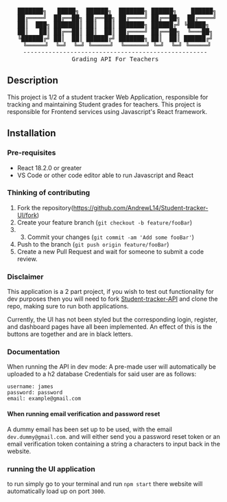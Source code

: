 <div align="center">
<pre>
  ███████╗   █████╗  ██████╗  ███████╗ ██████╗    ██████╗ 
  ██╔════╝  ██╔══██╗ ██╔══██╗ ██╔════╝ ██╔══██╗  ██╔════╝ 
 ██║  ███╗ ███████║ ██║  ██║ ███████╗ ██████╔╝ ╚█████╗  
 ██║   ██║ ██╔══██║ ██║  ██║ ██╔════╝ ██╔══██╗  ╚═══██╗ 
╚██████╔╝ ██║  ██║ ██████╔╝ ███████╗ ██║  ██║ ██████╔╝
 ╚═════╝  ╚═╝  ╚═╝ ╚═════╝  ╚══════╝ ╚═╝  ╚═╝ ╚═════╝
---------------------------------------------------
Grading API For Teachers
</pre>

</div>

## Description 

This project is 1/2 of a student tracker Web Application,
responsible for tracking and maintaining Student grades for teachers.
This project is responsible for Frontend services using Javascript's React framework.

## Installation

### Pre-requisites

- React 18.2.0 or greater
- VS Code or other code editor able to run Javascript and React

### Thinking of contributing 
1. Fork the repository(<https://github.com/AndrewL14/Student-tracker-UI/fork>)
2. Create your feature branch (`git checkout -b feature/fooBar`)
3. 3. Commit your changes (`git commit -am 'Add some fooBar'`)
4. Push to the branch (`git push origin feature/fooBar`)
5. Create a new Pull Request and wait for someone to submit a code review.

### Disclaimer
This application is a 2 part project, if you wish to test out functionality for dev purposes 
then you will need to fork [Student-tracker-API](https://github.com/AndrewL14/Student-tracker-API) and
clone the repo, making sure to run both applications.

Currently, the UI has not been styled but the corresponding login, register, and dashboard pages
have all been implemented. An effect of this is the buttons are together and are in black letters.

### Documentation
When running the API in dev mode: A pre-made user will automatically be uploaded to a h2 database
Credentials for said user are as follows:
```
username: james
password: password
email: example@gmail.com
```

#### When running email verification and password reset
A dummy email has been set up to be used, with the email `dev.dummy@gmail.com`. and will either send you a password
reset token or an email verification token containing a string a characters to input back in the website.

### running the UI application

to run simply go to your terminal and run `npm start` there website will automatically load up on port `3000`.